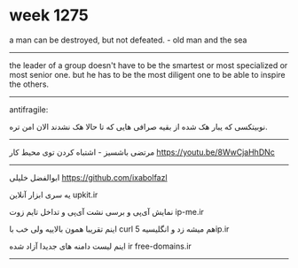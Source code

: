 # week 1275
a man can be destroyed, but not defeated. - old man and the sea

---

the leader of a group doesn't have to be the smartest or most specialized or most senior one. but he has to be the most diligent one to be able to inspire the others.

---

antifragile:

نوبیتکسی که یبار هک شده از بقیه صرافی هایی که تا حالا هک نشدند الان امن تره.

---

مرتضی باشسیز - اشتباه کردن توی محیط کار
https://youtu.be/8WwCjaHhDNc

---

ابوالفضل خلیلی
https://github.com/ixabolfazl

یه سری ابزار آنلاین 
upkit.ir

نمایش آی‌پی و برسی نشت آی‌پی و تداخل تایم زوت
ip-me.ir

اینم تقریبا همون بالاییه ولی خب با curl هم میشه زد و انگلیسیه 
5ip.ir

اینم لیست دامنه های جدیدا آزاد شده ir
free-domains.ir

---
